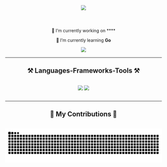 

<h1 align="center">
    <img src="https://readme-typing-svg.herokuapp.com/?font=Righteous&size=35&center=true&vCenter=true&width=500&height=70&duration=4000&lines=Hi+There!+👋;+I'm+Sergey!;" />
</h1>



<br/>

<div align="center">
 
 🔭 I’m currently working on ****
 
 🌱 I’m currently learning **Go**





 </div>
 
<div align="center"> 
  <a href="mailto:sergeysudakovworks@gmail.com">
    <img src="https://img.shields.io/badge/Gmail-333333?style=for-the-badge&logo=gmail&logoColor=red" />
  </a>
 
    
 <!-- <a href="https://edisss1.github.io" target="_blank">
     <img src="https://img.shields.io/badge/Portfolio-FF5722?style=for-the-badge&logo=todoist&logoColor=white" target="_blank" /> <!-- sqlite, safari, google-chrome are other good icon options
  </a>  -->
</div>

 <hr/>
 
<h2 align="center">⚒️ Languages-Frameworks-Tools ⚒️</h2>
<br/>
<div align="center">
    <img src="https://skillicons.dev/icons?i=react,html,css,vscode,github,figma,tailwind,git,webstorm" />
    <img src="https://skillicons.dev/icons?i=javascript,typescript,firebase,go,redux" /><br>
</div>

<br/>
<hr/>

<div align="center">
  <h2>🐍 My Contributions 🐍</h2>
  <br>
  <img alt="snake eating my contributions" src="https://raw.githubusercontent.com/edisss1/edisss1/output/github-contribution-grid-snake.svg" />
  
  <br/><br/><br/>
</div


